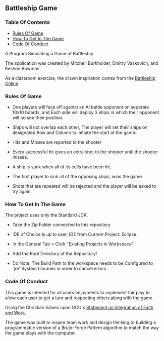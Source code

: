 ## Battleship Game

### Table Of Contents

- [Rules Of Game](#rules)
- [How To Get In The Game](#how)
- [Code Of Conduct](#code)

A Program Simulating a Game of Battleship

The application was created by Mitchell Burkholder, Dmitry Vaskovich, and Keshon Bowman

As a classroom exercise, the drawn inspiration comes from the [Battleship Online](https://www.battleshiponline.org/)

### Rules Of Game

* One players will face off against an AI battle opponent on seperate 10x10 boards, and Each side will deploy
3 ships in which their opponent will no see their position.

* Ships will not overlap each other, The player will set their ships on designated 
Row and Column to initiate the start of the game.

* Hits and Misses are reported to the shooter

* Every successful hit gives an extra shot to the shooter until the shooter misses.

* A ship is sunk when all of its cells have been hit. 

* The first player to sink all of the opposing ships, wins the game.

* Shots that are repeated will be rejected and the player will be asked to try again.

### How To Get In The Game

The project uses only the Standard JDK. 

* Take the Zip Folder connected to this repository

* IDE of Choice is up to user, IDE from Current Project: Eclipse.

* In the General Tab > Click "Existing Projects in Workspace".

* Add the Root Directory of the Repository!

* Do Note: The Build Path to the workspace needs to be Configured to 'jre' 
System Libraries in order to cancel errors.

### Code Of Conduct

This game is intented for all users enjoyments to implement fair play to 
allow each user to get a turn and respecting others along with the game. 

Using the Christian Values upon GCU's [Statement on Integration of Faith 
and 
Work](https://www.gcu.edu/sites/default/files/media/Documents/Statement-IFLW.pdf).

The game was built to inspire team work and design thinking to 
building a programmable version of a Brute-Force Pattern algorithm to match the way the game plays with the computer.